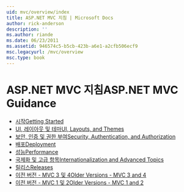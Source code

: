 ```yaml
---
uid: mvc/overview/index
title: ASP.NET MVC 지침 | Microsoft Docs
author: rick-anderson
description: ''
ms.author: riande
ms.date: 06/23/2011
ms.assetid: 946574c5-b5cb-423b-a6e1-a2cfb506ecf9
msc.legacyurl: /mvc/overview
msc.type: book
---
```

<a name="aspnet-mvc-guidance"></a><span data-ttu-id="ee6a3-102">ASP.NET MVC 지침</span><span class="sxs-lookup"><span data-stu-id="ee6a3-102">ASP.NET MVC Guidance</span></span>
====================
- [<span data-ttu-id="ee6a3-103">시작</span><span class="sxs-lookup"><span data-stu-id="ee6a3-103">Getting Started</span></span>](getting-started/index.md)
- [<span data-ttu-id="ee6a3-104">UI, 레이아웃 및 테마</span><span class="sxs-lookup"><span data-stu-id="ee6a3-104">UI, Layouts, and Themes</span></span>](views/index.md)
- [<span data-ttu-id="ee6a3-105">보안, 인증 및 권한 부여</span><span class="sxs-lookup"><span data-stu-id="ee6a3-105">Security, Authentication, and Authorization</span></span>](security/index.md)
- [<span data-ttu-id="ee6a3-106">배포</span><span class="sxs-lookup"><span data-stu-id="ee6a3-106">Deployment</span></span>](deployment/index.md)
- [<span data-ttu-id="ee6a3-107">성능</span><span class="sxs-lookup"><span data-stu-id="ee6a3-107">Performance</span></span>](performance/index.md)
- [<span data-ttu-id="ee6a3-108">국제화 및 고급 항목</span><span class="sxs-lookup"><span data-stu-id="ee6a3-108">Internationalization and Advanced Topics</span></span>](advanced/index.md)
- [<span data-ttu-id="ee6a3-109">릴리스</span><span class="sxs-lookup"><span data-stu-id="ee6a3-109">Releases</span></span>](releases/index.md)
- [<span data-ttu-id="ee6a3-110">이전 버전 - MVC 3 및 4</span><span class="sxs-lookup"><span data-stu-id="ee6a3-110">Older Versions - MVC 3 and 4</span></span>](older-versions/index.md)
- [<span data-ttu-id="ee6a3-111">이전 버전 - MVC 1 및 2</span><span class="sxs-lookup"><span data-stu-id="ee6a3-111">Older Versions - MVC 1 and 2</span></span>](older-versions-1/index.md)

